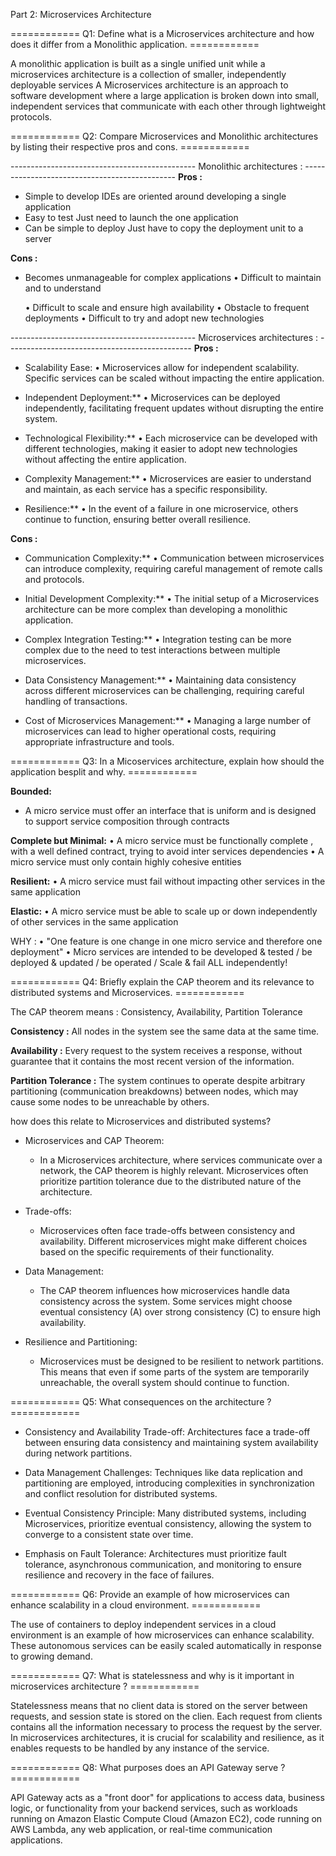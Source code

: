 Part 2: Microservices Architecture

============ Q1: Define what is a Microservices architecture and how does it differ from a Monolithic application. ============

A monolithic application is built as a single unified unit while a microservices architecture is a collection of smaller, independently deployable services
A Microservices architecture is an approach to software development where a large application is broken down into small, independent services that communicate with each other through lightweight protocols.


============ Q2: Compare Microservices and Monolithic architectures by listing their respective pros and cons. ============

---------------------------------------------- Monolithic architectures : ----------------------------------------------
**Pros :**
- Simple to develop 
    IDEs are oriented around developing a single application
- Easy to test
    Just need to launch the one application
- Can be simple to deploy
    Just have to copy the deployment unit to a server

**Cons :**
- Becomes unmanageable for complex applications
    • Difficult to maintain and to understand

    • Difficult to scale and ensure high
availability
    • Obstacle to frequent deployments
    • Difficult to try and adopt new technologies

---------------------------------------------- Microservices architectures : ----------------------------------------------
**Pros :**

- Scalability Ease:
    • Microservices allow for independent scalability. Specific services can be scaled without impacting the entire application.

- Independent Deployment:**
    • Microservices can be deployed independently, facilitating frequent updates without disrupting the entire system.

- Technological Flexibility:**
    • Each microservice can be developed with different technologies, making it easier to adopt new technologies without affecting the entire application.

- Complexity Management:**
    • Microservices are easier to understand and maintain, as each service has a specific responsibility.

- Resilience:**
    • In the event of a failure in one microservice, others continue to function, ensuring better overall resilience.

**Cons :**

- Communication Complexity:**
    • Communication between microservices can introduce complexity, requiring careful management of remote calls and protocols.

- Initial Development Complexity:**
     • The initial setup of a Microservices architecture can be more complex than developing a monolithic application.

- Complex Integration Testing:**
    • Integration testing can be more complex due to the need to test interactions between multiple microservices.

- Data Consistency Management:**
    • Maintaining data consistency across different microservices can be challenging, requiring careful handling of transactions.

- Cost of Microservices Management:**
    • Managing a large number of microservices can lead to higher operational costs, requiring appropriate infrastructure and tools.


============ Q3: In a Micoservices architecture, explain how should the application besplit and why. ============

**Bounded:**
   - A micro service must offer an interface that is uniform and is designed to support
service composition through contracts

**Complete but Minimal:**
    • A micro service must be functionally complete , with a well defined contract, trying to
avoid inter services dependencies
    • A micro service must only contain highly cohesive entities

**Resilient:**
    • A micro service must fail without impacting other services in the same application

**Elastic:**
    • A micro service must be able to scale up or down independently of other services in
the same application

WHY :
    • "One feature is one change in one micro service and therefore one deployment" 
    • Micro services are intended to be developed & tested / be deployed & updated / be operated / Scale & fail ALL independently!


============ Q4: Briefly explain the CAP theorem and its relevance to distributed systems and Microservices. ============

The CAP theorem means : Consistency, Availability, Partition Tolerance

**Consistency :** All nodes in the system see the same data at the same time.

**Availability :** Every request to the system receives a response, without guarantee that it contains the most recent version of the information.

**Partition Tolerance :** The system continues to operate despite arbitrary partitioning (communication breakdowns) between nodes, which may cause some nodes to be unreachable by others.

how does this relate to Microservices and distributed systems?

- Microservices and CAP Theorem:
  - In a Microservices architecture, where services communicate over a network, the CAP theorem is highly relevant. Microservices often prioritize partition tolerance due to the distributed nature of the architecture.

- Trade-offs:
  - Microservices often face trade-offs between consistency and availability. Different microservices might make different choices based on the specific requirements of their functionality.

- Data Management:
  - The CAP theorem influences how microservices handle data consistency across the system. Some services might choose eventual consistency (A) over strong consistency (C) to ensure high availability.

- Resilience and Partitioning:
  - Microservices must be designed to be resilient to network partitions. This means that even if some parts of the system are temporarily unreachable, the overall system should continue to function.

============ Q5: What consequences on the architecture ? ============

- Consistency and Availability Trade-off: Architectures face a trade-off between ensuring data consistency and maintaining system availability during network partitions.

- Data Management Challenges: Techniques like data replication and partitioning are employed, introducing complexities in synchronization and conflict resolution for distributed systems.

- Eventual Consistency Principle: Many distributed systems, including Microservices, prioritize eventual consistency, allowing the system to converge to a consistent state over time.

- Emphasis on Fault Tolerance: Architectures must prioritize fault tolerance, asynchronous communication, and monitoring to ensure resilience and recovery in the face of failures.

============ Q6: Provide an example of how microservices can enhance scalability in a cloud environment. ============

The use of containers to deploy independent services in a cloud environment is an example of how microservices can enhance scalability. These autonomous services can be easily scaled automatically in response to growing demand.

============ Q7: What is statelessness and why is it important in microservices architecture ? ============

Statelessness means that no client data is stored on the server between requests, and session state is stored on the clien.
Each request from clients contains all the information necessary to process the request by the server.
In microservices architectures, it is crucial for scalability and resilience, as it enables requests to be handled by any instance of the service.

============ Q8: What purposes does an API Gateway serve ? ============

API Gateway acts as a "front door" for applications to access data, business logic, or functionality from your backend services, such as workloads running on Amazon Elastic Compute Cloud (Amazon EC2), code running on AWS Lambda, any web application, or real-time communication applications.
